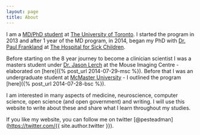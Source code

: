 ```yaml
---
layout: page
title: About
---
```


I am a [MD/PhD student](http://mdphd.utoronto.ca/people/steadman-patrick) at [The University of Toronto](http://www.utoronto.ca/). I started the program in 2013 and after 1 year of the MD program, in 2014, began my PhD with [Dr. Paul Frankland](http://www.franklandlab.com/) at [The Hospital for Sick Children](http://www.sickkids.ca/). 

Before starting on the 8 year journey to become a clinician scientist I was a masters student under [Dr. Jason Lerch](http://medbio.utoronto.ca/faculty/lerch.html) at the Mouse Imaging Centre - elaborated on [here]({% post_url 2014-07-29-msc %}). Before that I was an undergraduate student at [McMaster University](http://www.mcmaster.ca/) - I outlined the program [here]({% post_url 2014-07-28-bsc %}).

I am interested in many aspects of medicine, neuroscience, computer science, open science (and open government) and writing. I will use this website to write about these and share what I learn throughout my studies.

If you like my website, you can follow me on twitter [@pesteadman](https://twitter.com/{{ site.author.twitter }}). 
